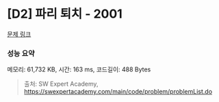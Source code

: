 # [D2] 파리 퇴치 - 2001 

[문제 링크](https://swexpertacademy.com/main/code/problem/problemDetail.do?contestProbId=AV5PzOCKAigDFAUq) 

### 성능 요약

메모리: 61,732 KB, 시간: 163 ms, 코드길이: 488 Bytes



> 출처: SW Expert Academy, https://swexpertacademy.com/main/code/problem/problemList.do